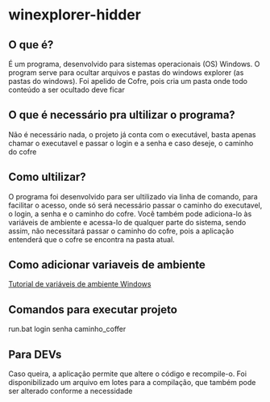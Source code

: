 # winexplorer-hidder
## O que é?
É um programa, desenvolvido para sistemas operacionais (OS) Windows.
O program serve para ocultar arquivos e pastas do windows explorer (as pastas do windows).
Foi apelido de Cofre, pois cria um pasta onde todo conteúdo a ser ocultado deve ficar

## O que é necessário pra ultilizar o programa?
Não é necessário nada, o projeto já conta com o executável, basta apenas chamar o executavel e passar o login e a senha e caso deseje, o caminho do cofre

## Como ultilizar?
O programa foi desenvolvido para ser ultilizado via linha de comando, para facilitar o acesso, onde só será necessário passar o caminho do executavel, o login, a senha e o caminho do cofre.
Você também pode adiciona-lo às variáveis de ambiente e acessa-lo de qualquer parte do sistema, sendo assim, não necessitará passar o caminho do cofre, pois a aplicação entenderá que o cofre se encontra na pasta atual.

## Como adicionar variaveis de ambiente
[Tutorial de variáveis de ambiente Windows](https://docs.microsoft.com/pt-br/windows-server/administration/windows-commands/setx#:~:text=O%20comando%20setx%20tamb%C3%A9m%20recupera,grava%20em%20arquivos%20de%20texto.&text=O%20comando%20set%20%2C%20que%20%C3%A9,a%20janela%20de%20console%20atual.)

## Comandos para executar projeto
run.bat login senha caminho_coffer

## Para DEVs
Caso queira, a aplicação permite que altere o código e recompile-o. Foi disponibilizado um arquivo em lotes para a compilação, que também pode ser alterado conforme a necessidade
